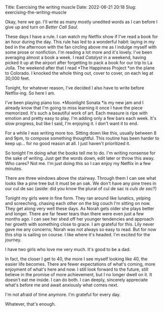 Title: Exercising the writing muscle
Date: 2022-06-21 20:18
Slug: exercising-the-writing-muscle

Okay, here we go. I'll write as many mostly unedited words as I can before I give up and turn on *Better Call Saul*. 

These days I have a rule. I can watch my Netflix show if I've read a book for an hour during the day. This rule has led to a wonderful habit: laying in my bed in the afternoon with the fan circling above me as I indulge myself with some prose or nonfiction. I'm reading a lot more and it's lovely. I've been averaging almost a book a week. I read *Catalyst* in a weekend, having picked it up at the airport after forgetting to pack a book for our trip to La Jolla. The weekend after that I read *The Happiness Project *on the plane to Colorado. I knocked the whole thing out, cover to cover, on each leg at 30,000 feet. 

Tonight, for whatever reason, I've decided I also have to write before Netflix-ing. So here I am. 

I've been playing piano too. *Moonlight Sonata *is my new jam and I already know that I'm going to miss learning it once I have the piece memorized. It's such a beautiful work of art. Each measure is ripe with emotion and pretty easy to play. I'm adding only a few bars each week. It's slow progress, but like I said, I'm enjoying it. I don't want it to end. 

For a while I was writing more too. Sitting down like this, usually between 8 and 9pm, to compose something thoughtful. This routine has been harder to keep up... for no good reason at all. I just haven't prioritized it. 

So tonight I'm doing what the books tell me to do. I'm writing nonsense for the sake of writing. Just get the words down, edit later or throw this away. Who cares? Not me. I'm just doing this so I can enjoy my Netflix in a few minutes. 

There are three windows above the stairway. Through them I can see  what looks like a pine tree but it must be an oak. We don't have any pine trees in our cul de sac (aside: did you know the plural of cul de sac is *culs de sac*?) 

Tonight my girls were in fine form. They ran around like lunatics, yelping and screeching, chasing each other on the big couch I'm sitting on now. They get along very well these days. As Norah gets older she plays better and longer. There are far fewer tears than there were even just a few months ago. I can see her shed off her younger tendencies and approach her growth with something close to grace. I am grateful for this. Lily never gave me any concerns; Norah was not always so easy to read. But for now this ship is sailing on course. I like where it's headed. I'm excited for the journey. 

I have two girls who love me very much. It's good to be a dad.

In fact, the closer I get to 40, the more I see myself looking like 40, the easier life becomes. There are fewer expectations of what's coming, more enjoyment of what's here and now. I still look forward to the future, still believe in the promise of more achievement, but I no longer dwell on it. It doesn't eat me inside. I can do both. I can deeply, sincerely appreciate what's before me and await anxiously what comes next. 

I'm not afraid of time anymore. I'm grateful for every day. 

Whatever, that's enough.